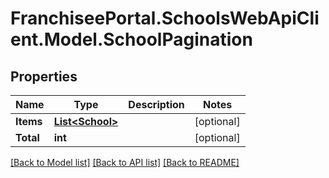 # FranchiseePortal.SchoolsWebApiClient.Model.SchoolPagination

## Properties

Name | Type | Description | Notes
------------ | ------------- | ------------- | -------------
**Items** | [**List&lt;School&gt;**](School.md) |  | [optional] 
**Total** | **int** |  | [optional] 

[[Back to Model list]](../README.md#documentation-for-models) [[Back to API list]](../README.md#documentation-for-api-endpoints) [[Back to README]](../README.md)

